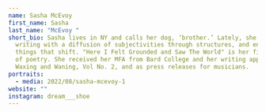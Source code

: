```yaml
---
name: Sasha McEvoy
first_name: Sasha
last_name: "McEvoy "
short_bio: Sasha lives in NY and calls her dog, ‘brother.’ Lately, she is
  writing with a diffusion of subjectivities through structures, and enjoying
  things that shift. "Here I Felt Grounded and Saw The World" is her first book
  of poetry. She received her MFA from Bard College and her writing appears in
  Waxing and Waning, Vol No. 2, and as press releases for musicians.
portraits:
  - media: 2022/08/sasha-mcevoy-1
website: ""
instagram: dream___shoe
---
```

